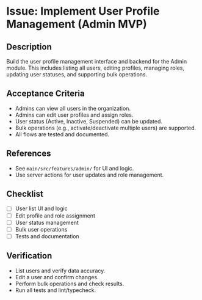 # Issue: Implement User Profile Management (Admin MVP)

## Description
Build the user profile management interface and backend for the Admin module. This includes listing all users, editing profiles, managing roles, updating user statuses, and supporting bulk operations.

## Acceptance Criteria
- Admins can view all users in the organization.
- Admins can edit user profiles and assign roles.
- User status (Active, Inactive, Suspended) can be updated.
- Bulk operations (e.g., activate/deactivate multiple users) are supported.
- All flows are tested and documented.

## References
- See `main/src/features/admin/` for UI and logic.
- Use server actions for user updates and role management.

## Checklist
- [ ] User list UI and logic
- [ ] Edit profile and role assignment
- [ ] User status management
- [ ] Bulk user operations
- [ ] Tests and documentation

## Verification
- List users and verify data accuracy.
- Edit a user and confirm changes.
- Perform bulk operations and check results.
- Run all tests and lint/typecheck.
